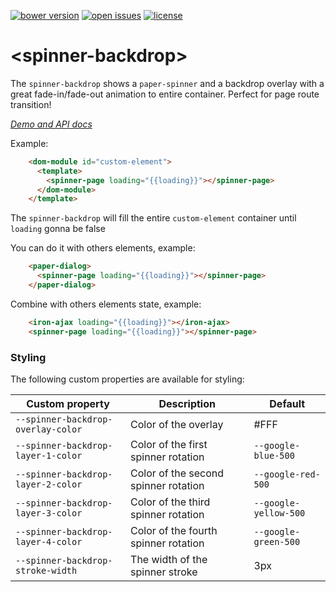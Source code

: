 [![bower version](https://img.shields.io/bower/v/spinner-backdrop.svg)](https://libraries.io/bower/spinner-backdrop)
[![open issues](https://img.shields.io/github/issues/IngressoRapidoWebComponents%2Fspinner-backdrop.svg)](https://github.com/IngressoRapidoWebComponents/spinner-backdrop/issues)
[![license](https://img.shields.io/github/license/IngressoRapidoWebComponents%2Fspinner-backdrop.svg)](https://github.com/IngressoRapidoWebComponents/spinner-backdrop/blob/master/LICENSE)


# \<spinner-backdrop\>

The `spinner-backdrop` shows a `paper-spinner` and a backdrop overlay with a great fade-in/fade-out animation to entire container.
Perfect for page route transition!

_[Demo and API docs](https://ingressorapidowebcomponents.github.io/components/spinner-backdrop)_


Example:
```html
    <dom-module id="custom-element">
      <template>
        <spinner-page loading="{{loading}}"></spinner-page>
      </dom-module>
    </template>
```

The `spinner-backdrop` will fill the entire `custom-element` container until `loading` gonna be false

You can do it with others elements, example:
```html
    <paper-dialog>
      <spinner-page loading="{{loading}}"></spinner-page>
    </paper-dialog>
```

Combine with others elements state, example:
```html
    <iron-ajax loading="{{loading}}"></iron-ajax>
    <spinner-page loading="{{loading}}"></spinner-page>
```

### Styling

The following custom properties are available for styling:

Custom property | Description | Default
----------------|-------------|----------
`--spinner-backdrop-overlay-color` | Color of the overlay | #FFF
`--spinner-backdrop-layer-1-color` | Color of the first spinner rotation | `--google-blue-500`
`--spinner-backdrop-layer-2-color` | Color of the second spinner rotation | `--google-red-500`
`--spinner-backdrop-layer-3-color` | Color of the third spinner rotation | `--google-yellow-500`
`--spinner-backdrop-layer-4-color` | Color of the fourth spinner rotation | `--google-green-500`
`--spinner-backdrop-stroke-width` | The width of the spinner stroke | 3px